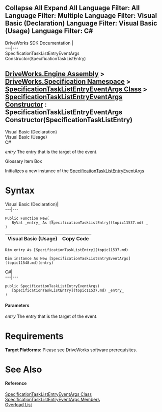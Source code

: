        

 Collapse All Expand All  Language Filter: All  Language Filter: Multiple  Language Filter: Visual Basic (Declaration) Language Filter: Visual Basic (Usage) Language Filter: C#  
---  
DriveWorks SDK Documentation  |   
---|---  
SpecificationTaskListEntryEventArgs Constructor(SpecificationTaskListEntry)   
  
[DriveWorks.Engine Assembly](topic2156.md) > [DriveWorks.Specification Namespace](topic10764.md) > [SpecificationTaskListEntryEventArgs Class](topic11548.md) > [SpecificationTaskListEntryEventArgs Constructor](topic11554.md) : SpecificationTaskListEntryEventArgs Constructor(SpecificationTaskListEntry)  
---  
  
Visual Basic (Declaration)    
Visual Basic (Usage)    
C# 

_entry_
    The entry that is the target of the event.

Glossary Item Box

Initializes a new instance of the [SpecificationTaskListEntryEventArgs](topic11548.md)

# Syntax

Visual Basic (Declaration)|   
---|---  
      
    
    Public Function New( _
       ByVal _entry_ As [SpecificationTaskListEntry](topic11537.md) _
    )  
  
Visual Basic (Usage)| Copy Code  
---|---  
      
    
    Dim entry As [SpecificationTaskListEntry](topic11537.md)
     
    Dim instance As New [SpecificationTaskListEntryEventArgs](topic11548.md)(entry)  
  
C#|   
---|---  
      
    
    public SpecificationTaskListEntryEventArgs( 
       [SpecificationTaskListEntry](topic11537.md) _entry_
    )  
  
#### Parameters

 _entry_
    The entry that is the target of the event.

# Requirements

**Target Platforms:** Please see DriveWorks software prerequisites.

# See Also

#### Reference

[SpecificationTaskListEntryEventArgs Class](topic11548.md)   
[SpecificationTaskListEntryEventArgs Members](topic11549.md)   
[Overload List](topic11554.md)


